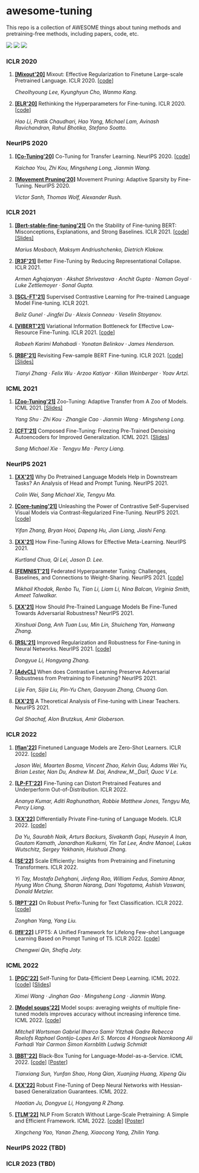 # awesome-tuning

This repo is a collection of AWESOME things about tuning methods and pretraining-free methods, including papers, code, etc.


![](https://img.shields.io/github/last-commit/demoleiwang/awesome-mixup?color=green) ![](https://img.shields.io/badge/PaperNumber-31-brightgreen) ![](https://img.shields.io/badge/PRs-Welcome-red) 

<!-- 
1. **[[]]()** x. x. [[code](x)] 

    *x* 

-->

### ICLR 2020

1. **[[Mixout'20]](https://openreview.net/pdf?id=HkgaETNtDB)**  Mixout: Effective Regularization to Finetune Large-scale Pretrained Language. ICLR 2020. [[code](https://github.com/bloodwass/mixout)] 

    *Cheolhyoung Lee, Kyunghyun Cho, Wanmo Kang.* 

1. **[[ELR'20]](http://www.openreview.net/pdf?id=B1g8VkHFPH)** Rethinking the Hyperparameters for Fine-tuning. ICLR 2020. [[code](x)] 

    *Hao Li, Pratik Chaudhari, Hao Yang, Michael Lam, Avinash Ravichandran, Rahul Bhotika, Stefano Soatto.* 


### NeurIPS 2020

1. **[[Co-Tuning'20]](https://proceedings.neurips.cc/paper/2020/file/c8067ad1937f728f51288b3eb986afaa-Paper.pdf)** Co-Tuning for Transfer Learning. NeurIPS 2020. [[code](https://github.com/thuml/CoTuning)] 

    *Kaichao You, Zhi Kou, Mingsheng Long, Jianmin Wang.* 

1. **[[Movement Pruning'20]](https://proceedings.neurips.cc/paper/2020/file/eae15aabaa768ae4a5993a8a4f4fa6e4-Paper.pdf)** Movement Pruning: Adaptive Sparsity by Fine-Tuning. NeurIPS 2020. 

    *Victor Sanh, Thomas Wolf, Alexander Rush.* 


### ICLR 2021

1. **[[Bert-stable-fine-tuning'21]](https://openreview.net/forum?id=nzpLWnVAyah)** On the Stability of Fine-tuning BERT: Misconceptions, Explanations, and Strong Baselines. ICLR 2021. [[code](https://github.com/uds-lsv/bert-stable-fine-tuning)] [[Slides]](https://iclr.cc/media/iclr-2021/Slides/2558.pdf)

    *Marius Mosbach, Maksym Andriushchenko, Dietrich Klakow.* 

1. **[[R3F'21]](https://openreview.net/forum?id=OQ08SN70M1V)** Better Fine-Tuning by Reducing Representational Collapse. ICLR 2021. 

    *Armen Aghajanyan · Akshat Shrivastava · Anchit Gupta · Naman Goyal · Luke Zettlemoyer · Sonal Gupta.* 

1. **[[SCL-FT'21]](https://openreview.net/forum?id=cu7IUiOhujH)** Supervised Contrastive Learning for Pre-trained Language Model Fine-tuning. ICLR 2021.

    *Beliz Gunel · Jingfei Du · Alexis Conneau · Veselin Stoyanov.* 

1. **[[VIBERT'21]](https://openreview.net/forum?id=kvhzKz-_DMF)** Variational Information Bottleneck for Effective Low-Resource Fine-Tuning. ICLR 2021. [[code](https://github.com/rabeehk/vibert)] 

    *Rabeeh Karimi Mahabadi · Yonatan Belinkov · James Henderson.* 

1. **[[RBF'21]](https://openreview.net/forum?id=cO1IH43yUF)** Revisiting Few-sample BERT Fine-tuning. ICLR 2021. [[code](https://github.com/asappresearch/revisit-bert-finetuning)] [[Slides]](https://iclr.cc/media/iclr-2021/Slides/2678.pdf)

    *Tianyi Zhang · Felix Wu · Arzoo Katiyar · Kilian Weinberger · Yoav Artzi.* 


### ICML 2021

1. **[[Zoo-Tuning'21]](http://proceedings.mlr.press/v139/shu21b.html)** Zoo-Tuning: Adaptive Transfer from A Zoo of Models. ICML 2021. [[Slides]](https://icml.cc/media/icml-2021/Slides/9887.pdf)

    *Yang Shu · Zhi Kou · Zhangjie Cao · Jianmin Wang · Mingsheng Long.* 

1. **[[CFT'21]](http://proceedings.mlr.press/v139/xie21f.html)** Composed Fine-Tuning: Freezing Pre-Trained Denoising Autoencoders for Improved Generalization. ICML 2021.  [[Slides](https://icml.cc/media/icml-2021/Slides/10589.pdf)]

    *Sang Michael Xie · Tengyu Ma · Percy Liang.* 



### NeurIPS 2021

1. **[[XX'21]](https://openreview.net/forum?id=MDMV2SxCboX)** Why Do Pretrained Language Models Help in Downstream Tasks? An Analysis of Head and Prompt Tuning. NeurIPS 2021. 

    *Colin Wei, Sang Michael Xie, Tengyu Ma.* 

1. **[[Core-tuning'21]](https://openreview.net/forum?id=LY6qkvd71Td)** Unleashing the Power of Contrastive Self-Supervised Visual Models via Contrast-Regularized Fine-Tuning. NeurIPS 2021. [[code](https://github.com/Vanint/Core-tuning)] 

    *Yifan Zhang, Bryan Hooi, Dapeng Hu, Jian Liang, Jiashi Feng.* 

1. **[[XX'21]](https://openreview.net/forum?id=4HDwT8l12UK)** How Fine-Tuning Allows for Effective Meta-Learning. NeurIPS 2021. 

    *Kurtland Chua, Qi Lei, Jason D. Lee.* 

1. **[[FEMNIST'21]](https://openreview.net/forum?id=p99rWde9fVJ)** Federated Hyperparameter Tuning: Challenges, Baselines, and Connections to Weight-Sharing. NeurIPS 2021. [[code](https://github.com/mkhodak/fedex)] 

    *Mikhail Khodak, Renbo Tu, Tian Li, Liam Li, Nina Balcan, Virginia Smith, Ameet Talwalkar.* 

1. **[[XX'21]](https://openreview.net/forum?id=pl2WX3riyiq)** How Should Pre-Trained Language Models Be Fine-Tuned Towards Adversarial Robustness? NeurIPS 2021.

    *Xinshuai Dong, Anh Tuan Luu, Min Lin, Shuicheng Yan, Hanwang Zhang.* 

1. **[[RSL'21]](https://openreview.net/forum?id=QX32YlxrQJc)** Improved Regularization and Robustness for Fine-tuning in Neural Networks. NeurIPS 2021. [[code](https://github.com/NEU-StatsML-Research/Regularized-Self-Labeling)] 

    *Dongyue Li, Hongyang Zhang.* 

1. **[[AdvCL]](https://openreview.net/forum?id=70kOIgjKhbA)** When does Contrastive Learning Preserve Adversarial Robustness from Pretraining to Finetuning? NeurIPS 2021. 

    *Lijie Fan, Sijia Liu, Pin-Yu Chen, Gaoyuan Zhang, Chuang Gan.* 

1. **[[XX'21]](https://openreview.net/forum?id=DyE8hmj2dse)** A Theoretical Analysis of Fine-tuning with Linear Teachers. NeurIPS 2021. 

    *Gal Shachaf, Alon Brutzkus, Amir Globerson.* 




### ICLR 2022

1. **[[flan'22]](https://openreview.net/pdf?id=gEZrGCozdqR)** Finetuned Language Models are Zero-Shot Learners. ICLR 2022. [[code](https://github.com/google-research/flan)] 

    *Jason Wei, Maarten Bosma, Vincent Zhao, Kelvin Guu, Adams Wei Yu, Brian Lester, Nan Du, Andrew M. Dai, Andrew_M._Dai1, Quoc V Le.* 

1. **[[LP-FT'22]](https://openreview.net/pdf?id=UYneFzXSJWh)** Fine-Tuning can Distort Pretrained Features and Underperform Out-of-Distribution. ICLR 2022. 

    *Ananya Kumar, Aditi Raghunathan, Robbie Matthew Jones, Tengyu Ma, Percy Liang.* 

1. **[[XX'22]](https://openreview.net/forum?id=Q42f0dfjECO)** Differentially Private Fine-tuning of Language Models. ICLR 2022. [[code](https://github.com/huseyinatahaninan/Differentially-Private-Fine-tuning-of-Language-Models)] 

    *Da Yu, Saurabh Naik, Arturs Backurs, Sivakanth Gopi, Huseyin A Inan, Gautam Kamath, Janardhan Kulkarni, Yin Tat Lee, Andre Manoel, Lukas Wutschitz, Sergey Yekhanin, Huishuai Zhang.* 

1. **[[SE‘22]](https://openreview.net/forum?id=f2OYVDyfIB)** Scale Efficiently: Insights from Pretraining and Finetuning Transformers. ICLR 2022. 

    *Yi Tay, Mostafa Dehghani, Jinfeng Rao, William Fedus, Samira Abnar, Hyung Won Chung, Sharan Narang, Dani Yogatama, Ashish Vaswani, Donald Metzler.* 

1. **[[RPT'22]](https://openreview.net/forum?id=eBCmOocUejf)** On Robust Prefix-Tuning for Text Classification. ICLR 2022. [[code](https://github.com/minicheshire/Robust-Prefix-Tuning)] 

    *Zonghan Yang, Yang Liu.* 

1. **[[lfll'22]](https://openreview.net/pdf?id=HCRVf71PMF)** LFPT5: A Unified Framework for Lifelong Few-shot Language Learning Based on Prompt Tuning of T5. ICLR 2022. [[code](https://github.com/qcwthu/Lifelong-Fewshot-Language-Learning)] 

    *Chengwei Qin, Shafiq Joty.* 



### ICML 2022

1. **[[PGC'22]](http://proceedings.mlr.press/v139/wang21g.html)** Self-Tuning for Data-Efficient Deep Learning. ICML 2022. [[code](https://github.com/thuml/Self-Tuning)]  [[Slides](https://icml.cc/media/icml-2021/Slides/8615.pdf)] 

    *Ximei Wang · Jinghan Gao · Mingsheng Long · Jianmin Wang.* 

1. **[[Model soups'22]](https://proceedings.mlr.press/v162/wortsman22a.html)** Model soups: averaging weights of multiple fine-tuned models improves accuracy without increasing inference time. ICML 2022. [[code](https://github.com/mlfoundations/model-soups)]

    *Mitchell Wortsman Gabriel Ilharco Samir Yitzhak Gadre Rebecca Roelofs Raphael Gontijo-Lopes Ari S. Morcos 4 Hongseok Namkoong Ali Farhadi Yair Carmon Simon Kornblith Ludwig Schmidt* 

1. **[[BBT'22]](https://proceedings.mlr.press/v162/sun22e.html)** Black-Box Tuning for Language-Model-as-a-Service. ICML 2022. [[code](https://github.com/txsun1997/Black-Box-Tuning)] [[Poster](https://icml.cc/media/PosterPDFs/ICML%202022/ef575e8837d065a1683c022d2077d342_GbkiyvM.png)] 

    *Tianxiang Sun, Yunfan Shao, Hong Qian, Xuanjing Huang, Xipeng Qiu*

1. **[[XX'22]](https://proceedings.mlr.press/v162/ju22a.html)** Robust Fine-Tuning of Deep Neural Networks with Hessian-based Generalization Guarantees. ICML 2022. 

    *Haotian Ju, Dongyue Li, Hongyang R Zhang.* 

1. **[[TLM'22]](https://proceedings.mlr.press/v162/yao22c.html)** NLP From Scratch Without Large-Scale Pretraining: A Simple and Efficient Framework. ICML 2022. [[code](https://github.com/yaoxingcheng/TLM)] [[Poster](https://icml.cc/media/PosterPDFs/ICML%202022/05311655a15b75fab86956663e1819cd_0njXElx.png)]

    *Xingcheng Yao, Yanan Zheng, Xiaocong Yang, Zhilin Yang.* 



### NeurIPS 2022 (TBD)


### ICLR 2023 (TBD)

